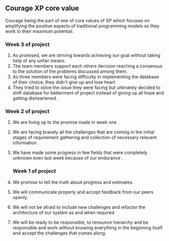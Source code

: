 ## Courage XP core value
Courage being the part of one of core values of XP which focuses on amplifying the positive aspects of traditional programming models so they work to their maximum potential.

  ### Week 3 of project
1. As promised, we are striving towards achieving our goal without taking help of any unfair means.
2. The team members support each others decision reaching a consensus to the solution of the problems discussed among them.
3. As three members were facing difficulty in implementing the database of their choice, they didn't give up and lose heart.
4. They tried to solve the issue they were facing but ultimately decided to shift database for betterment of project instead of giving up    all hope and getting disheartened .

  ### Week 2 of project  
1. We are living up to the promise made in week one . 
2. We are facing bravely all the challenges that are coming in the initial stages of requirement gathering and collection of 
   necessary relevant information . 
3. We have made some progress in few fields that were completely unknown even last week because of our endurance .    

    ### Week 1 of project
1. We promise to tell the truth about progress and estimates.
2. We will communicate properly and accept feedback from our peers openly. 
3. We will not be afraid to include new challenges and refactor the architecture of our system as and when 
   required.
4. We will be ready to be responsible, to renounce hierarchy and be responsible and work without knowing 
   everything in the beginning itself and accept the challenges that comes along.

